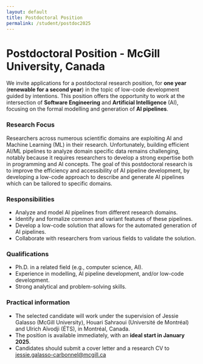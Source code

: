 ```yaml
---
layout: default
title: Postdoctoral Position
permalink: /student/postdoc2025
---
```


# Postdoctoral Position - McGill University, Canada 
  
We invite applications for a postdoctoral research position, for **one year** (**renewable for a second year**) in the topic of low-code development guided by intentions. This position offers the opportunity to work at the intersection of **Software Engineering** and **Artificial Intelligence** (AI), focusing on the formal modelling and generation of **AI pipelines**. 
  
### Research Focus 
Researchers across numerous scientific domains are exploiting AI and Machine Learning (ML) in their research. Unfortunately, building efficient AI/ML pipelines to analyze domain specific data remains challenging, notably because it requires researchers to develop a strong expertise both in programming and AI concepts. 
The goal of this postdoctoral research is to improve the efficiency and accessibility of AI pipeline development, by developing a low-code approach to describe and generate AI pipelines which can be tailored to specific domains. 
 
### Responsibilities 
- Analyze and model AI pipelines from different research domains. 
- Identify and formalize common and variant features of these pipelines. 
- Develop a low-code solution that allows for the automated generation of AI pipelines. 
- Collaborate with researchers from various fields to validate the solution. 
  
### Qualifications 
- Ph.D. in a related field (e.g., computer science, AI). 
- Experience in modelling, AI pipeline development, and/or low-code development. 
- Strong analytical and problem-solving skills. 
 
### Practical information 
- The selected candidate will work under the supervision of Jessie Galasso (McGill University), Houari Sahraoui (Université de Montréal) and Ulrich Aïvodji (ÉTS), in Montréal, Canada. 
- The position is available immediately, with an **ideal start in January 2025**. 
- Candidates should submit a cover letter and a research CV to jessie.galasso-carbonnel@mcgill.ca 

